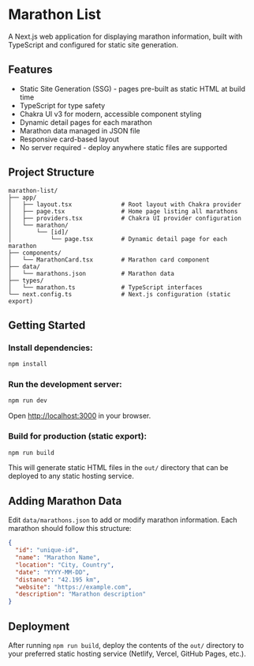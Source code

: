 # Marathon List

A Next.js web application for displaying marathon information, built with TypeScript and configured for static site generation.

## Features

- Static Site Generation (SSG) - pages pre-built as static HTML at build time
- TypeScript for type safety
- Chakra UI v3 for modern, accessible component styling
- Dynamic detail pages for each marathon
- Marathon data managed in JSON file
- Responsive card-based layout
- No server required - deploy anywhere static files are supported

## Project Structure

```
marathon-list/
├── app/
│   ├── layout.tsx              # Root layout with Chakra provider
│   ├── page.tsx                # Home page listing all marathons
│   ├── providers.tsx           # Chakra UI provider configuration
│   └── marathon/
│       └── [id]/
│           └── page.tsx        # Dynamic detail page for each marathon
├── components/
│   └── MarathonCard.tsx        # Marathon card component
├── data/
│   └── marathons.json          # Marathon data
├── types/
│   └── marathon.ts             # TypeScript interfaces
└── next.config.ts              # Next.js configuration (static export)
```

## Getting Started

### Install dependencies:
```bash
npm install
```

### Run the development server:
```bash
npm run dev
```

Open [http://localhost:3000](http://localhost:3000) in your browser.

### Build for production (static export):
```bash
npm run build
```

This will generate static HTML files in the `out/` directory that can be deployed to any static hosting service.

## Adding Marathon Data

Edit `data/marathons.json` to add or modify marathon information. Each marathon should follow this structure:

```json
{
  "id": "unique-id",
  "name": "Marathon Name",
  "location": "City, Country",
  "date": "YYYY-MM-DD",
  "distance": "42.195 km",
  "website": "https://example.com",
  "description": "Marathon description"
}
```

## Deployment

After running `npm run build`, deploy the contents of the `out/` directory to your preferred static hosting service (Netlify, Vercel, GitHub Pages, etc.).